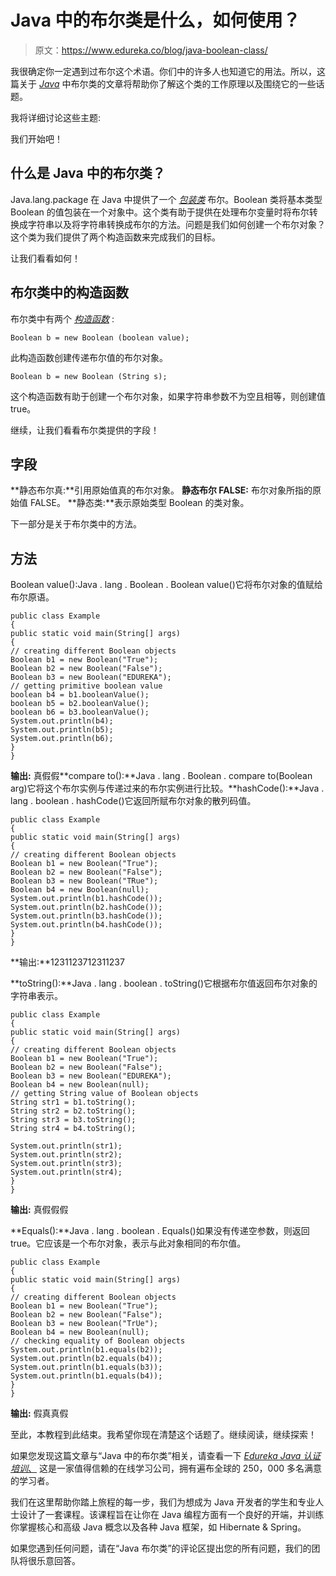 # Java 中的布尔类是什么，如何使用？

> 原文：<https://www.edureka.co/blog/java-boolean-class/>

我很确定你一定遇到过布尔这个术语。你们中的许多人也知道它的用法。所以，这篇关于 *[Java](https://www.edureka.co/blog/java-tutorial/)* 中布尔类的文章将帮助你了解这个类的工作原理以及围绕它的一些话题。

我将详细讨论这些主题:

我们开始吧！

## **什么是 Java 中的布尔类？**

Java.lang.package 在 Java 中提供了一个 *[包装类](https://www.edureka.co/blog/wrapper-class-in-java/)* 布尔。Boolean 类将基本类型 Boolean 的值包装在一个对象中。这个类有助于提供在处理布尔变量时将布尔转换成字符串以及将字符串转换成布尔的方法。问题是我们如何创建一个布尔对象？这个类为我们提供了两个构造函数来完成我们的目标。

让我们看看如何！

## **布尔类中的构造函数**

布尔类中有两个 *[构造函数](https://www.edureka.co/blog/constructor-in-java/)* :

```
Boolean b = new Boolean (boolean value);
```

此构造函数创建传递布尔值的布尔对象。

```
Boolean b = new Boolean (String s);
```

这个构造函数有助于创建一个布尔对象，如果字符串参数不为空且相等，则创建值 true。

继续，让我们看看布尔类提供的字段！

## **字段**

**静态布尔真:**引用原始值真的布尔对象。 **静态布尔 FALSE:** 布尔对象所指的原始值 FALSE。 **静态类:**表示原始类型 Boolean 的类对象。

下一部分是关于布尔类中的方法。

## **方法**

Boolean value():Java . lang . Boolean . Boolean value()它将布尔对象的值赋给布尔原语。

```
public class Example
{
public static void main(String[] args)
{
// creating different Boolean objects
Boolean b1 = new Boolean("True");
Boolean b2 = new Boolean("False");
Boolean b3 = new Boolean("EDUREKA");
// getting primitive boolean value
boolean b4 = b1.booleanValue();
boolean b5 = b2.booleanValue();
boolean b6 = b3.booleanValue();
System.out.println(b4);
System.out.println(b5);
System.out.println(b6);
}
}

```

**输出:** 真假假**compare to():**Java . lang . Boolean . compare to(Boolean arg)它将这个布尔实例与传递过来的布尔实例进行比较。**hashCode():**Java . lang . boolean . hashCode()它返回所赋布尔对象的散列码值。

```
public class Example
{
public static void main(String[] args)
{
// creating different Boolean objects
Boolean b1 = new Boolean("True");
Boolean b2 = new Boolean("False");
Boolean b3 = new Boolean("TRue");
Boolean b4 = new Boolean(null);
System.out.println(b1.hashCode());
System.out.println(b2.hashCode());
System.out.println(b3.hashCode());
System.out.println(b4.hashCode());
}
}
```

**输出:**1231123712311237

**toString():**Java . lang . boolean . toString()它根据布尔值返回布尔对象的字符串表示。

```
public class Example
{
public static void main(String[] args)
{
// creating different Boolean objects
Boolean b1 = new Boolean("True");
Boolean b2 = new Boolean("False");
Boolean b3 = new Boolean("EDUREKA");
Boolean b4 = new Boolean(null);
// getting String value of Boolean objects
String str1 = b1.toString();
String str2 = b2.toString();
String str3 = b3.toString();
String str4 = b4.toString();

System.out.println(str1);
System.out.println(str2);
System.out.println(str3);
System.out.println(str4);
}
}
```

**输出:** 真假假假

**Equals():**Java . lang . boolean . Equals()如果没有传递空参数，则返回 true。它应该是一个布尔对象，表示与此对象相同的布尔值。

```
public class Example
{
public static void main(String[] args)
{
// creating different Boolean objects
Boolean b1 = new Boolean("True");
Boolean b2 = new Boolean("False");
Boolean b3 = new Boolean("TrUe");
Boolean b4 = new Boolean(null);
// checking equality of Boolean objects
System.out.println(b1.equals(b2));
System.out.println(b2.equals(b4));
System.out.println(b1.equals(b3));
System.out.println(b1.equals(b4));
}
}
```

**输出:** 假真真假

至此，本教程到此结束。我希望你现在清楚这个话题了。继续阅读，继续探索！

如果您发现这篇文章与“Java 中的布尔类”相关，请查看一下  [*Edureka Java 认证培训*、](https://www.edureka.co/java-j2ee-soa-training) 这是一家值得信赖的在线学习公司，拥有遍布全球的 250，000 多名满意的学习者。

我们在这里帮助你踏上旅程的每一步，我们为想成为 Java 开发者的学生和专业人士设计了一套课程。该课程旨在让你在 Java 编程方面有一个良好的开端，并训练你掌握核心和高级 Java 概念以及各种 Java 框架，如 Hibernate & Spring。

如果您遇到任何问题，请在“Java 布尔类”的评论区提出您的所有问题，我们的团队将很乐意回答。